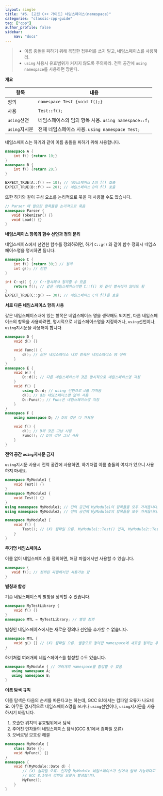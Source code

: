 ```yaml
---
layout: single
title: "#5. [고전 C++ 가이드] 네임스페이스(namespace)"
categories: "classic-cpp-guide"
tag: ["cpp"]
author_profile: false
sidebar: 
    nav: "docs"
---
```


> * 이름 충돌을 피하기 위해 복잡한 접두어를 쓰지 말고, 네임스페이스를 사용하라.
> * `using` 사용시 유효범위가 커지지 않도록 주의하라. 전역 공간에 `using namespace`를 사용하면 망한다.

**개요**

|항목|내용|
|--|--|
|정의|`namespace Test {void f();}`|
|사용|`Test::f();`|
|`using`선언|네임스페이스의 임의 항목 사용. `using namespace::f;`|
|`using`지시문|전체 네임스페이스 사용. `using namespace Test;`|

네임스페이스는 하기와 같이 이름 충돌을 피하기 위해 사용합니다.

```cpp
namespace A {
    int f() {return 10;}
}
namespace B {
    int f() {return 20;}
}

EXPECT_TRUE(A::f() == 10); // 네임스페이스 A의 f() 호출
EXPECT_TRUE(B::f() == 20); // 네임스페이스 B의 f() 호출
```

또한 하기와 같이 구성 요소를 논리적으로 묶을 때 사용할 수도 있습니다.

```cpp
// Parser 에 필요한 항목들을 논리적으로 묶음
namespace Parser {
   void Tokenizer() {}
   void Load() {}
}
```

**네임스페이스 항목의 함수 선언과 정의 분리**

네임스페이스에서 선언한 함수를 정의하려면, 하기 `C::g()` 와 같이 함수 정의시 네임스페이스명을 명시하면 됩니다. 

```cpp
namespace C {
    int f() {return 30;} // 정의
    int g(); // 선언
}

int C::g() { // C::명시해서 정의할 수 있음
    return f(); // 같은 네임스페이스이면 C::f() 와 같이 명시하지 않아도 됨
}
EXPECT_TRUE(C::g() == 30); // 네임스페이스 C의 f()를 호출
```

**서로 다른 네임스페이스 항목 사용**

같은 네임스페이스내에 있는 항목은 네임스페이스 명을 생략해도 되지만,  다른 네임스페이스의 항목을 사용하려면, 명시적으로 네임스페이스명을 지정하거나, `using`선언이나, `using`지시문을 사용해야 합니다.

```cpp
namespace D {
    void d() {}

    void Func() {
        d(); // 같은 네임스페이스 내의 항목은 네임스페이스 명 생략
    }
}
namespace E {
    void e() {
        D::d(); // 다른 네임스페이스의 것은 명시적으로 네임스페이스명 지정 
    }
    void f() {
        using D::d; // using 선언으로 d를 가져옴
        d(); // d는 네임스페이스명 없이 사용
        D::Func(); // Func은 네임스페이스명 지정
    }
}
namespace F {
    using namespace D; // D의 것은 다 가져옴

    void f() {
        d(); // D의 것은 그냥 사용
        Func(); // D의 것은 그냥 사용
    }
}
```
**전역 공간 `using`지시문 금지**

`using`지시문 사용시 전역 공간에 사용하면, 하기처럼 이름 충돌의 여지가 있으니 사용하지 마세요.

```cpp
namespace MyModule1 {
    void Test() {}
}
namespace MyModule2 {
    void Test() {} 
}
using namespace MyModule1; // 전역 공간에 MyModule1의 항목들을 모두 가져옵니다.
using namespace MyModule2; // 전역 공간에 MyModule2의 항목들을 모두 가져옵니다.

namespace MyModule3 {
    void f() {
        Test(); // (X) 컴파일 오류. MyModule1::Test() 인지, MyModule2::Test() 인지 모릅니다.
    } 
}
```

**무기명 네임스페이스**

이름 없이 네임스페이스를 정의하면, 해당 파일에서만 사용할 수 있습니다.

```cpp
namespace {
   void f(); // 정의된 파일에서만 사용가능 함
}
```

**별칭과 합성**

기존 네임스페이스의 별칭을 정의할 수 있습니다.

```cpp
namespace MyTestLibrary {
    void f() {}
}
namespace MTL = MyTestLibrary; // 별칭 정의
```

별칭인 네임스페이스에서는 새로운 정의나 선언을 추가할 수 없습니다.

```cpp
namespace MTL { 
    void g() {} // (X) 컴파일 오류. 별칭으로 정의한 namespace에 새로운 정의는 추가할 수 없다.
}
```

하기처럼 여러개의 네임스페이스를 합성할 수도 있습니다.

```cpp
namespace MyModule { // 여러개의 namespace를 합성할 수 있음
   using namespace A;
   using namespace B;
}
```

**이름 탐색 규칙**

이름 탐색은 다음의 순서를 따른다고는 하는데, GCC 8.1에서는 컴파일 오류가 나오네요. 아무튼 명시적으로 네임스페이스명을 쓰거나 `using`선언이나, `using`지시문을 사용하시기 바랍니다.

1. 호출한 위치의 유효범위에서 탐색
2. 주어진 인자들의 네임스페이스 탐색(GCC 8.1에서 컴파일 오류)
3. 오버로딩 모호성 해결
   
```cpp
namespace MyModule {
    class Date {};
    void MyFunc() {}
} 
namespace { 
    void f(MyModule::Date d) {
        // (X) 컴파일 오류. 인자중 MyModule 네임스페이스가 있어서 탐색 가능하다고 하는데 
        // GCC 8.1에서 컴파일 오류가 발생합니다.
        MyFunc(); 
    }
}
```

